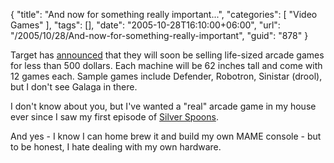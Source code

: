 {
	"title": "And now for something really important...",
	"categories": [
		"Video Games"
	],
	"tags": [],
	"date": "2005-10-28T16:10:00+06:00",
	"url": "/2005/10/28/And-now-for-something-really-important",
	"guid": "878"
}

Target has <a href="http://www.mybiggames.com/index_files/page0007.htm">announced</a> that they will soon be selling life-sized arcade games for less than 500 dollars. Each machine will be 62 inches tall and come with 12 games each. Sample games include Defender, Robotron, Sinistar (drool), but I don't see Galaga in there.

I don't know about you, but I've wanted a "real" arcade game in my house ever since I saw my first episode of <a href="http://www.sitcomsonline.com/silverspoons.html">Silver Spoons</a>.

And yes - I know I can home brew it and build my own MAME console - but to be honest, I hate dealing with my own hardware.